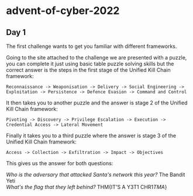 # advent-of-cyber-2022
## Day 1

The first challenge wants to get you familiar with different frameworks.

Going to the site attached to the challenge we are presented with a puzzle, you can complete it just using basic table puzzle solving skills but the correct answer is the steps in the first stage of the Unified Kill Chain framework:

    Reconnaissance -> Weaponisation -> Delivery -> Social Engineering -> Exploitation -> Persistence -> Defence Evasion -> Command and Control

It then takes you to another puzzle and the answer is stage 2 of the Unified Kill Chain framework:
  
    Pivoting -> Discovery -> Privilege Escalation -> Execution -> Credential Access -> Lateral Movement

Finally it takes you to a third puzzle where the answer is stage 3 of the Unified Kill Chain framework:
    
    Access -> Collection -> Exfiltration -> Impact -> Objectives
 
 This gives us the answer for both questions:
  
  *Who is the adversary that attacked Santa's network this year?* The Bandit Yeti<br>
  *What's the flag that they left behind?* THM{IT'S A Y3T1 CHR1$TMA$}
